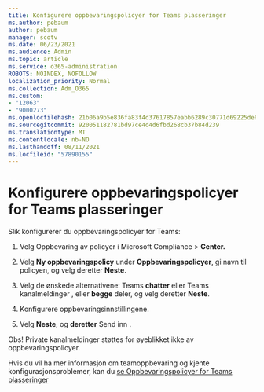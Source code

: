 ```yaml
---
title: Konfigurere oppbevaringspolicyer for Teams plasseringer
ms.author: pebaum
author: pebaum
manager: scotv
ms.date: 06/23/2021
ms.audience: Admin
ms.topic: article
ms.service: o365-administration
ROBOTS: NOINDEX, NOFOLLOW
localization_priority: Normal
ms.collection: Adm_O365
ms.custom:
- "12063"
- "9000273"
ms.openlocfilehash: 21b06a9b5e836fa83f4d37617857eabb6289c30771d69225de662415d513d720
ms.sourcegitcommit: 920051182781bd97ce4d4d6fbd268cb37b84d239
ms.translationtype: MT
ms.contentlocale: nb-NO
ms.lasthandoff: 08/11/2021
ms.locfileid: "57890155"
---
```

# <a name="configure-retention-policies-for-teams-locations"></a>Konfigurere oppbevaringspolicyer for Teams plasseringer

Slik konfigurerer du oppbevaringspolicyer for Teams:

1. Velg Oppbevaring av policyer i Microsoft Compliance   >  **Center.**

1. Velg **Ny oppbevaringspolicy** under **Oppbevaringspolicyer**, gi navn til policyen, og velg deretter **Neste**.

1. Velg de ønskede alternativene: Teams **chatter** eller Teams kanalmeldinger , eller **begge** deler, og velg deretter **Neste**.

1. Konfigurere oppbevaringsinnstillingene. 

1. Velg **Neste**, og **deretter** Send inn .

Obs! Private kanalmeldinger støttes for øyeblikket ikke av oppbevaringspolicyer.

Hvis du vil ha mer informasjon om teamoppbevaring og kjente konfigurasjonsproblemer, kan du [se Oppbevaringspolicyer for Teams plasseringer](https://docs.microsoft.com/microsoft-365/compliance/create-retention-policies#retention-policy-for-teams-locations)

